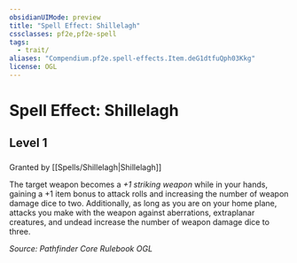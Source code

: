 ```yaml
---
obsidianUIMode: preview
title: "Spell Effect: Shillelagh"
cssclasses: pf2e,pf2e-spell
tags:
  - trait/
aliases: "Compendium.pf2e.spell-effects.Item.deG1dtfuQph03Kkg"
license: OGL
---
```

# Spell Effect: Shillelagh
## Level 1
### 






Granted by [[Spells/Shillelagh|Shillelagh]]

The target weapon becomes a _+1 striking weapon_ while in your hands, gaining a +1 item bonus to attack rolls and increasing the number of weapon damage dice to two. Additionally, as long as you are on your home plane, attacks you make with the weapon against aberrations, extraplanar creatures, and undead increase the number of weapon damage dice to three.

*Source: Pathfinder Core Rulebook*
*OGL*